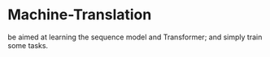 # Machine-Translation
be aimed at learning the sequence model and Transformer; and simply train some tasks.
